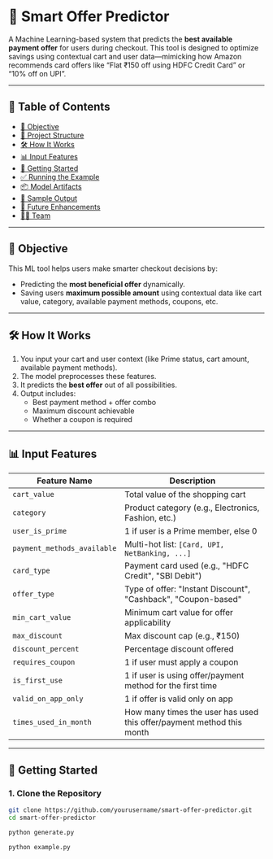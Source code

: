 # 🧠 Smart Offer Predictor

A Machine Learning-based system that predicts the **best available payment offer** for users during checkout. This tool is designed to optimize savings using contextual cart and user data—mimicking how Amazon recommends card offers like “Flat ₹150 off using HDFC Credit Card” or “10% off on UPI”.

---

## 📌 Table of Contents

- [🎯 Objective](#-objective)
- [📁 Project Structure](#-project-structure)
- [🛠️ How It Works](#️-how-it-works)
- [📊 Input Features](#-input-features)
- [🚀 Getting Started](#-getting-started)
- [✅ Running the Example](#-running-the-example)
- [📦 Model Artifacts](#-model-artifacts)
- [🔮 Sample Output](#-sample-output)
- [🔧 Future Enhancements](#-future-enhancements)
- [👨‍💻 Team](#-team)

---

## 🎯 Objective

This ML tool helps users make smarter checkout decisions by:
- Predicting the **most beneficial offer** dynamically.
- Saving users **maximum possible amount** using contextual data like cart value, category, available payment methods, coupons, etc.

---

## 🛠️ How It Works

1. You input your cart and user context (like Prime status, cart amount, available payment methods).
2. The model preprocesses these features.
3. It predicts the **best offer** out of all possibilities.
4. Output includes:
   - Best payment method + offer combo
   - Maximum discount achievable
   - Whether a coupon is required

---

## 📊 Input Features

| Feature Name             | Description                                                             |
|--------------------------|-------------------------------------------------------------------------|
| `cart_value`             | Total value of the shopping cart                                        |
| `category`               | Product category (e.g., Electronics, Fashion, etc.)                     |
| `user_is_prime`          | 1 if user is a Prime member, else 0                                     |
| `payment_methods_available` | Multi-hot list: `[Card, UPI, NetBanking, ...]`                        |
| `card_type`              | Payment card used (e.g., "HDFC Credit", "SBI Debit")                    |
| `offer_type`             | Type of offer: "Instant Discount", "Cashback", "Coupon-based"           |
| `min_cart_value`         | Minimum cart value for offer applicability                              |
| `max_discount`           | Max discount cap (e.g., ₹150)                                           |
| `discount_percent`       | Percentage discount offered                                             |
| `requires_coupon`        | 1 if user must apply a coupon                                           |
| `is_first_use`           | 1 if user is using offer/payment method for the first time              |
| `valid_on_app_only`      | 1 if offer is valid only on app                                         |
| `times_used_in_month`    | How many times the user has used this offer/payment method this month   |

---

## 🚀 Getting Started

### 1. Clone the Repository

```bash
git clone https://github.com/yourusername/smart-offer-predictor.git
cd smart-offer-predictor

python generate.py

python example.py
```
